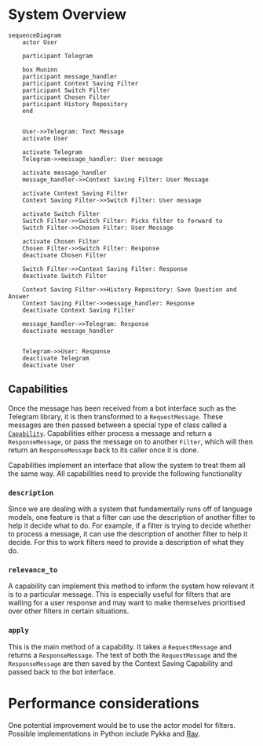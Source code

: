 # System Overview

```mermaid
sequenceDiagram
    actor User

    participant Telegram

    box Muninn
    participant message_handler
    participant Context Saving Filter
    participant Switch Filter
    participant Chosen Filter
    participant History Repository
    end
   

    User->>Telegram: Text Message
    activate User

    activate Telegram
    Telegram->>message_handler: User message

    activate message_handler
    message_handler->>Context Saving Filter: User Message

    activate Context Saving Filter
    Context Saving Filter->>Switch Filter: User message

    activate Switch Filter
    Switch Filter->>Switch Filter: Picks filter to forward to
    Switch Filter->>Chosen Filter: User Message

    activate Chosen Filter
    Chosen Filter->>Switch Filter: Response
    deactivate Chosen Filter
    
    Switch Filter->>Context Saving Filter: Response
    deactivate Switch Filter
 
    Context Saving Filter->>History Repository: Save Question and Answer
    Context Saving Filter->>message_handler: Response
    deactivate Context Saving Filter

    message_handler->>Telegram: Response
    deactivate message_handler
    

    Telegram->>User: Response
    deactivate Telegram
    deactivate User

```

## Capabilities

Once the message has been received from a bot interface such as the Telegram library, it is then transformed to a `RequestMessage`. These messages are then passed between a special type of class called a [`Capability`](../filters/filter_types.py). Capabilities either process a message and return a `ResponseMessage`, or pass the message on to another `Filter`, which will then return an `ResponseMessage` back to its caller once it is done.

Capabilities implement an interface that allow the system to treat them all the same way. All capabilities need to provide the following functionality 

### `description`
Since we are dealing with a system that fundamentally runs off of language models, one feature is that a filter can use the description of another filter to help it decide what to do. For example, if a filter is trying to decide whether to process a message, it can use the description of another filter to help it decide. For this to work filters need to provide a description of what they do.

### `relevance_to`
A capability can implement this method to inform the system how relevant it is to a particular message. This is especially useful for filters that are waiting for a user response and may want to make themselves prioritised over other filters in certain situations. 

### `apply`
This is the main method of a capability. It takes a `RequestMessage` and returns a `ResponseMessage`. The text of both the `RequestMessage` and the `ResponseMessage` are then saved by the Context Saving Capability and passed back to the bot interface.


# Performance considerations
One potential improvement would be to use the actor model for filters. Possible implementations in Python include Pykka and [Ray](https://docs.ray.io/en/latest/ray-core/actors.html). 

